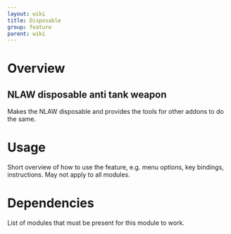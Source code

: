 ```yaml
---
layout: wiki
title: Disposable
group: feature
parent: wiki
---
```

# Overview
## NLAW disposable anti tank weapon
Makes the NLAW disposable and provides the tools for other addons to do the same.

# Usage
Short overview of how to use the feature, e.g. menu options, key bindings, 
instructions. May not apply to all modules.

# Dependencies
List of modules that must be present for this module to work.
